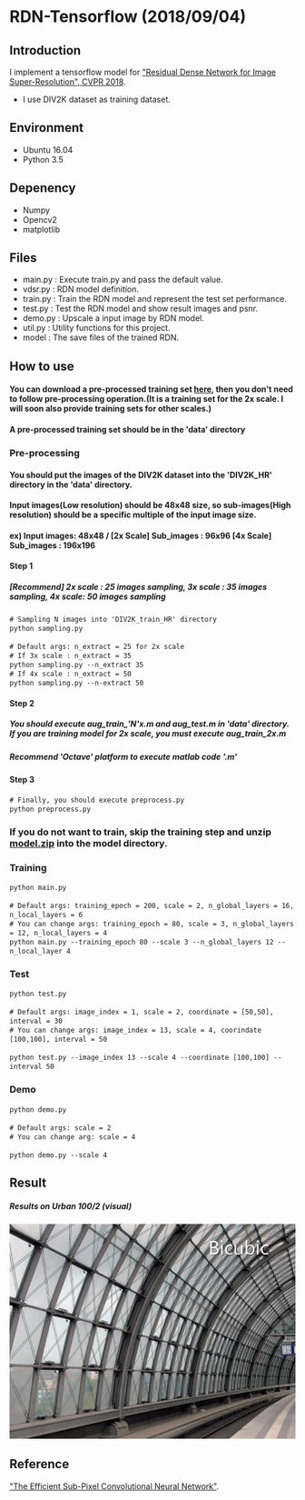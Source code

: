 # RDN-Tensorflow (2018/09/04)

## Introduction
I implement a tensorflow model for ["Residual Dense Network for Image Super-Resolution", CVPR 2018](https://arxiv.org/pdf/1802.08797.pdf).
- I use DIV2K dataset as training dataset.

## Environment
- Ubuntu 16.04
- Python 3.5

## Depenency
- Numpy
- Opencv2
- matplotlib

## Files
- main.py : Execute train.py and pass the default value.
- vdsr.py : RDN model definition.
- train.py : Train the RDN model and represent the test set performance.
- test.py : Test the RDN model and show result images and psnr.
- demo.py : Upscale a input image by RDN model.
- util.py : Utility functions for this project.
- model : The save files of the trained RDN.

## How to use
#### You can download a pre-processed training set [here](https://drive.google.com/file/d/1oqAlnACfGO8wkhqHJSuSWAnuIxw78POp/view?usp=sharing), then you don't need to follow pre-processing operation.(It is a training set for the 2x scale. I will soon also provide training sets for other scales.)
#### A pre-processed training set should be in the 'data' directory
### Pre-processing

#### You should put the images of the DIV2K dataset into the 'DIV2K_HR' directory in the 'data' directory.
#### Input images(Low resolution) should be 48x48 size, so sub-images(High resolution) should be a specific multiple of the input image size. 
#### ex) Input images: 48x48 / [2x Scale] Sub_images : 96x96 [4x Scale] Sub_images : 196x196

#### Step 1
##### [Recommend] 2x scale : 25 images sampling, 3x scale : 35 images sampling, 4x scale: 50 images sampling 
```shell
# Sampling N images into 'DIV2K_train_HR' directory
python sampling.py

# Default args: n_extract = 25 for 2x scale
# If 3x scale : n_extract = 35
python sampling.py --n_extract 35
# If 4x scale : n_extract = 50
python sampling.py --n-extract 50
```
#### Step 2
##### You should execute aug_train_'N'x.m and aug_test.m in 'data' directory. If you are training model for 2x scale, you must execute aug_train_2x.m
##### Recommend 'Octave' platform to execute matlab code '.m' 

#### Step 3
```shell
# Finally, you should execute preprocess.py
python preprocess.py
```
### If you do not want to train, skip the training step and unzip [model.zip](https://github.com/DevKiHyun/RDN-Tensorflow/tree/master/RDN/model) into the model directory.
### Training
```shell
python main.py

# Default args: training_epoch = 200, scale = 2, n_global_layers = 16, n_local_layers = 6 
# You can change args: training_epoch = 80, scale = 3, n_global_layers = 12, n_local_layers = 4
python main.py --training_epoch 80 --scale 3 --n_global_layers 12 --n_local_layer 4
```

### Test
```shell
python test.py

# Default args: image_index = 1, scale = 2, coordinate = [50,50], interval = 30 
# You can change args: image_index = 13, scale = 4, coorindate [100,100], interval = 50

python test.py --image_index 13 --scale 4 --coordinate [100,100] --interval 50
```
### Demo
```shell
python demo.py

# Default args: scale = 2
# You can change arg: scale = 4

python demo.py --scale 4
```

## Result

##### Results on Urban 100/2 (visual)

![Alt Text](https://github.com/DevKiHyun/RDN-Tensorflow/blob/master/RDN/result/Urban100-1.gif)

## Reference

["The Efficient Sub-Pixel Convolutional Neural Network"](https://arxiv.org/pdf/1609.05158.pdf).
